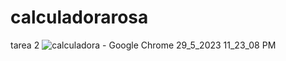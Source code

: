 # calculadorarosa
tarea 2 
![calculadora - Google Chrome 29_5_2023 11_23_08 PM](https://github.com/Rubyesther16/calculadorarosa/assets/78944794/38b495fe-14d1-4def-a2a0-831e374966e4)
